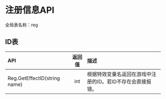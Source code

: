 # 注册信息API

全局表名称：reg

## ID表

| API | 返回值 | 描述 |
| :--- | :---: | :--- |
| Reg.GetEffectID\(string name\) | int | 根据特效变量名返回在游戏中注册的ID。若ID不存在会直接报错。 |

